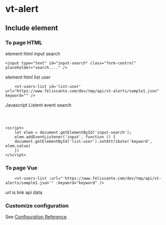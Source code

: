 # vt-alert

## Include element
### To page HTML

element html input search 
```
<input type="text" id="input-search" class="form-control" placeholder="search...." />
```
element html list user
```
    <vt-users-list id='list-user' url="https://www.felixsante.com/dev/tmp/api/vt-alerts/sample1.json" keyword="" /> 
```
Javascript Listent event search
```
    


<script>
    let elem = document.getElementById('input-search');
    elem.addEventListener('input', function () {
    document.getElementById('list-user').setAttribute('keyword', elem.value)
    })
</script>

```


### To page Vue
```
    <vt-users-list :url="'https://www.felixsante.com/dev/tmp/api/vt-alerts/sample1.json'" :keyword="keyword" /> 
```
url is link api data

### Customize configuration
See [Configuration Reference](https://cli.vuejs.org/config/).
